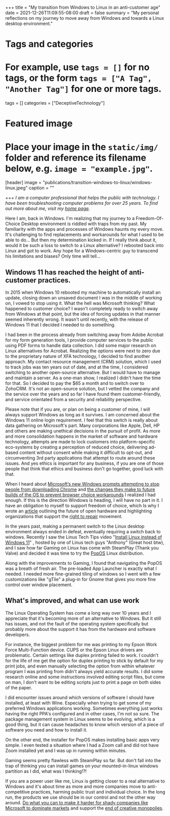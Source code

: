 +++
title = "My transition from Windows to Linux in an anti-customer age"
date = 2021-12-26T11:09:55-08:00
draft = false
summary = "My personal reflections on my journey to move away from Windows and towards a Linux desktop environment."
# Tags and categories
# For example, use `tags = []` for no tags, or the form `tags = ["A Tag", "Another Tag"]` for one or more tags.
tags = []
categories = ["DeceptiveTechnology"]

# Featured image
# Place your image in the `static/img/` folder and reference its filename below, e.g. `image = "example.jpg"`.
[header]
image = "publications/transition-windows-to-linux/windows-linux.jpeg"
caption = ""

+++
*I am a computer professional that helps the public with technology. I have been troubleshooting computer problems for over 25 years. To find out more about me, visit my [home page](https://scottRlarson.com).*

Here I am, back in Windows. I'm realizing that my journey to a Freedom-Of-Choice Desktop environment is riddled with traps from my past. My familiarity with the apps and processes of Windows haunts my every move. It's challenging  to find replacements and workarounds for what I used to be able to do... But then my determination kicked in. If I really think about it, would it be such a loss to switch to a Linux alternative? I rebooted back into Linux and got to work. Any hope for a Windows-centric  guy to transcend his limitations and biases? Only time will tell...

## Windows 11 has reached the height of anti-customer practices.

In 2015 when Windows 10 rebooted my machine to automatically install an update, closing down an unsaved document I was in the middle of working on, I vowed to stop using it. What the hell was Microsoft thinking? What happened to customer choice? I wasn't completely ready to switch away from Windows at that point, but the idea of forcing updates in that manner seemed inherently wrong. It wasn't until recently, with the release of Windows 11 that I decided I needed to do something.

I had been in the process already from switching away from Adobe Acrobat for my form generation tools, I provide computer services to the public using PDF forms to handle data collection. I did some major research on Linux alternatives for Acrobat. Realizing the options were next to zero due to the proprietary nature of XFA technology, I decided to find another approach. My contact resource management (CRM) solution, which I used to track jobs was ten years out of date, and at the time, I considered switching to another open-source alternative. But I would have to manage and maintain a server. As a one-man show, I realized I didn't have the time for that. So I decided to pay the $65 a month and to switch over to ZohoCRM. It's not an open-source solution, but I vetted the company and the service over the years and so far I have found them customer-friendly, and service orientated from a security and reliability perspective. 

Please note that if you are, or plan on being a customer of mine, I will always support Windows as long as it survives. I am concerned about the Windows 11 online login requirement. I feel that this switch is really about data gathering on Microsoft's part. Many corporations like Apple, Dell, HP and others are making unethical decisions in the pursuit of profit. As more and more consolidation happens in the market of software and hardware technology, attempts are made to lock customers into platform-specific eco-systems by creating a perception of reduced choice, delivering ad-based content without consent while making it difficult to opt-out, and circumventing 3rd party applications that attempt to route around these issues. And yes ethics is important for any business, if you are one of those people that think that ethics and business don't go together, good luck with that. 

When I heard about [Microsoft’s new Windows prompts attempting to stop people from downloading Chrome](https://www.theverge.com/2021/12/2/22813733/microsoft-windows-edge-download-chrome-prompts) and [the changes they make to future builds of the OS to prevent browser choice workarounds](https://borncity.com/win/2021/11/12/windows-11-microsoft-erzwingt-edge-browser-in-protokollen/) I realized I had enough. If this is the direction Windows is heading, I will have no part in it. I have an obligation to myself to support freedom of choice, which Is why I wrote an [article](https://www.scottrlarson.com/publications/publication-future-of-repairability/) outlining the future of open hardware and highlighting organizations that support the [right to repair](https://www.repair.org/stand-up) movement.

In the years past, making a permanent switch to the Linux desktop environment always ended in defeat, eventually requiring a switch back to windows. Recently I saw the Linus Tech Tips video "[Install Linux instead of Windows 11](https://www.youtube.com/watch?v=_Ua-d9OeUOg)" , hosted by one of Linus tech guys "Anthony" (Great host btw), and I saw how far Gaming on Linux has come with SteamPlay (Thank you Valve) and decided it was time to try the [PopOS](https://pop.system76.com/) Linux distribution. 

Along with the improvements to Gaming, I found that navigating the PopOS was a breath of fresh air. The pre-loaded App Launcher is exactly what I needed. I needed more fine-grained tiling of windows so I went with a few customizations like "gTile" a plug-in for Gnome that gives you more fine control over window placement.

## What's improved, and what can use work

The Linux Operating System has come a long way over 10 years and I appreciate that it's becoming more of an alternative to Windows. But it still has issues, and not the fault of the operating system specifically but probably more about the support it has from the hardware and software developers.

For instance, the biggest problem for me was printing to my Epson Work Force Multi-Function device. CUPS or the Epson Linux drivers are problematic. Certain settings like duplex printing failed to work. I couldn't for the life of me get the option for duplex printing to stick by default for my print jobs, and even manually selecting the option from within whatever program I was printing from didn't always yield accurate results. I did some research online and some instructions involved editing script files, but come on man, I don't want to be editing scripts just to print a page on both sides of the paper.

I did encounter issues around which versions of software I should have installed, at least with Wine. Especially when trying to get some of my preferred Windows applications working. Sometimes everything just works having the right PPA's configured and in other cases, I'm not so sure. The package management system in Linux seems to be evolving, which is a good thing, but it can cause headaches to know which version of a piece of software you need and how to install it.

On the other end, the installer for PopOS makes installing basic apps very simple. I even tested a situation where I had a Zoom call and did not have Zoom installed yet and I was up in running within minutes.

Gaming seems pretty flawless with SteamPlay so far. But don't fall into the trap of thinking you can install games on your mounted-in-linux windows partition as I did, what was I thinking!?!

If you are a power user like me, Linux is getting closer to a real alternative to Windows and it's about time as more and more companies move to anti-competitive practices, harming public trust and individual choice. In the long run, the products we use should be in our control and not the other way around. [Do what you can to make it harder for shady companies like Microsoft to dominate markets](https://www.fightforthefuture.org/) and support the [end of creative monopolies](https://www.endcreativemonopolies.com/).